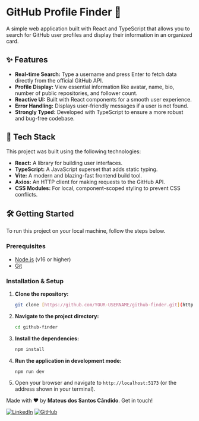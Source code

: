 # GitHub Profile Finder 🔎

A simple web application built with React and TypeScript that allows you to search for GitHub user profiles and display their information in an organized card.

## ✨ Features

* **Real-time Search:** Type a username and press Enter to fetch data directly from the official GitHub API.
* **Profile Display:** View essential information like avatar, name, bio, number of public repositories, and follower count.
* **Reactive UI:** Built with React components for a smooth user experience.
* **Error Handling:** Displays user-friendly messages if a user is not found.
* **Strongly Typed:** Developed with TypeScript to ensure a more robust and bug-free codebase.

## 🚀 Tech Stack

This project was built using the following technologies:

* **React:** A library for building user interfaces.
* **TypeScript:** A JavaScript superset that adds static typing.
* **Vite:** A modern and blazing-fast frontend build tool.
* **Axios:** An HTTP client for making requests to the GitHub API.
* **CSS Modules:** For local, component-scoped styling to prevent CSS conflicts.

## 🛠️ Getting Started

To run this project on your local machine, follow the steps below.

### Prerequisites

* [Node.js](https://nodejs.org/en/) (v16 or higher)
* [Git](https://git-scm.com/)

### Installation & Setup

1.  **Clone the repository:**
    ```bash
    git clone [https://github.com/YOUR-USERNAME/github-finder.git](https://github.com/YOUR-USERNAME/github-finder.git)
    ```

2.  **Navigate to the project directory:**
    ```bash
    cd github-finder
    ```

3.  **Install the dependencies:**
    ```bash
    npm install
    ```

4.  **Run the application in development mode:**
    ```bash
    npm run dev
    ```

5.  Open your browser and navigate to `http://localhost:5173` (or the address shown in your terminal).


Made with ❤️ by **Mateus dos Santos Cândido**. Get in touch!

[![LinkedIn](https://img.shields.io/badge/linkedin-%230077B5.svg?style=for-the-badge&logo=linkedin&logoColor=white)](https://www.linkedin.com/in/mateus-cândido-b8b06a280)
[![GitHub](https://img.shields.io/badge/github-%23121011.svg?style=for-the-badge&logo=github&logoColor=white)](https://github.com/MateCandido)